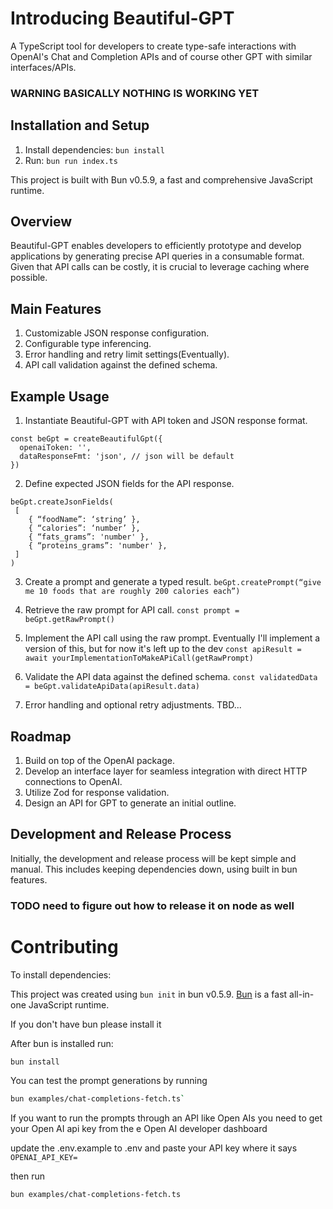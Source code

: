 # Introducing Beautiful-GPT

A TypeScript tool for developers to create type-safe interactions with OpenAI's Chat and Completion APIs and of course other GPT with similar interfaces/APIs.

### WARNING BASICALLY NOTHING IS WORKING YET

## Installation and Setup

1. Install dependencies: `bun install`
2. Run: `bun run index.ts`

This project is built with Bun v0.5.9, a fast and comprehensive JavaScript runtime.

## Overview

Beautiful-GPT enables developers to efficiently prototype and develop applications by generating precise API queries in a consumable format. Given that API calls can be costly, it is crucial to leverage caching where possible.

## Main Features

1. Customizable JSON response configuration.
2. Configurable type inferencing.
3. Error handling and retry limit settings(Eventually).
4. API call validation against the defined schema.

## Example Usage

1. Instantiate Beautiful-GPT with API token and JSON response format.

```
const beGpt = createBeautifulGpt({
  openaiToken: '',
  dataResponseFmt: 'json', // json will be default
})
```

2. Define expected JSON fields for the API response.

```
beGpt.createJsonFields(
 [
    { “foodName”: ‘string’ },
    { “calories”: ‘number’ },
    { “fats_grams”: 'number' },
    { “proteins_grams”: 'number' },
 ]
)
```

3. Create a prompt and generate a typed result.
   `beGpt.createPrompt(“give me 10 foods that are roughly 200 calories each”)`

4. Retrieve the raw prompt for API call.
   `const prompt = beGpt.getRawPrompt()`
5. Implement the API call using the raw prompt. Eventually I'll implement a version of this, but for now it's left up to the dev
   `const apiResult = await yourImplementationToMakeAPiCall(getRawPrompt)`

6. Validate the API data against the defined schema.
   `const validatedData = beGpt.validateApiData(apiResult.data)`

7. Error handling and optional retry adjustments.
   TBD...

## Roadmap

1. Build on top of the OpenAI package.
2. Develop an interface layer for seamless integration with direct HTTP connections to OpenAI.
3. Utilize Zod for response validation.
4. Design an API for GPT to generate an initial outline.

## Development and Release Process

Initially, the development and release process will be kept simple and manual. This includes keeping dependencies down, using built in bun features.

### TODO need to figure out how to release it on node as well

# Contributing
To install dependencies:

This project was created using `bun init` in bun v0.5.9. [Bun](https://bun.sh) is a fast all-in-one JavaScript runtime.

If you don't have bun please install it

After bun is installed run:

```bash
bun install
```

You can test the prompt generations by running

```bash
bun examples/chat-completions-fetch.ts`
```

If you want to run the prompts through an API like Open AIs you need to get your Open AI api key from the e Open AI developer dashboard

update the .env.example to .env and paste your API key where it says `OPENAI_API_KEY=`

then run

```bash
bun examples/chat-completions-fetch.ts
```

